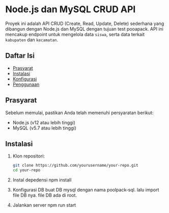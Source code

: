 # Node.js dan MySQL CRUD API

Proyek ini adalah API CRUD (Create, Read, Update, Delete) sederhana yang dibangun dengan Node.js dan MySQL dengan tujuan test pooapack. API ini mencakup endpoint untuk mengelola data `siswa`, serta data terkait `kabupaten` dan `kecamatan`.

## Daftar Isi

- [Prasyarat](#prasyarat)
- [Instalasi](#instalasi)
- [Konfigurasi](#konfigurasi)
- [Penggunaan](#penggunaan)

## Prasyarat

Sebelum memulai, pastikan Anda telah memenuhi persyaratan berikut:

- Node.js (v12 atau lebih tinggi)
- MySQL (v5.7 atau lebih tinggi)

## Instalasi

1. Klon repositori:
   ```sh
   git clone https://github.com/yourusername/your-repo.git
   cd your-repo

2. Instal depedensi
   npm install
   
3. Konfigurasi DB
   buat DB mysql dengan nama poolpack-sql. lalu import file DB nya. file DB ada di root.

4. Jalankan server
   npm run start
